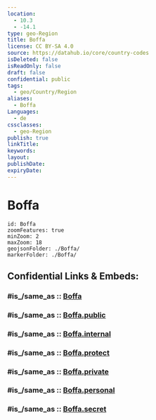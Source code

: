 ```yaml
---
location:
  - 10.3
  - -14.1
type: geo-Region
title: Boffa
license: CC BY-SA 4.0
source: https://datahub.io/core/country-codes
isDeleted: false
isReadOnly: false
draft: false
confidential: public
tags:
  - geo/Country/Region
aliases:
  - Boffa
Languages:
  - de
cssclasses:
  - geo-Region
publish: true
linkTitle:
keywords:
layout:
publishDate:
expiryDate:
---
```


# Boffa

```leaflet
id: Boffa
zoomFeatures: true 
minZoom: 2 
maxZoom: 18
geojsonFolder: ./Boffa/
markerFolder: ./Boffa/
```


## Confidential Links & Embeds: 

### #is_/same_as :: [Boffa](/_Standards/Earth/Continent/Africa/Africa~West/Guinea/Regions~Guinea/Boké-Region/counties~Boké/Boffa.md) 

### #is_/same_as :: [Boffa.public](/_public/Earth/Continent/Africa/Africa~West/Guinea/Regions~Guinea/Boké-Region/counties~Boké/Boffa.public.md) 

### #is_/same_as :: [Boffa.internal](/_internal/Earth/Continent/Africa/Africa~West/Guinea/Regions~Guinea/Boké-Region/counties~Boké/Boffa.internal.md) 

### #is_/same_as :: [Boffa.protect](/_protect/Earth/Continent/Africa/Africa~West/Guinea/Regions~Guinea/Boké-Region/counties~Boké/Boffa.protect.md) 

### #is_/same_as :: [Boffa.private](/_private/Earth/Continent/Africa/Africa~West/Guinea/Regions~Guinea/Boké-Region/counties~Boké/Boffa.private.md) 

### #is_/same_as :: [Boffa.personal](/_personal/Earth/Continent/Africa/Africa~West/Guinea/Regions~Guinea/Boké-Region/counties~Boké/Boffa.personal.md) 

### #is_/same_as :: [Boffa.secret](/_secret/Earth/Continent/Africa/Africa~West/Guinea/Regions~Guinea/Boké-Region/counties~Boké/Boffa.secret.md)

